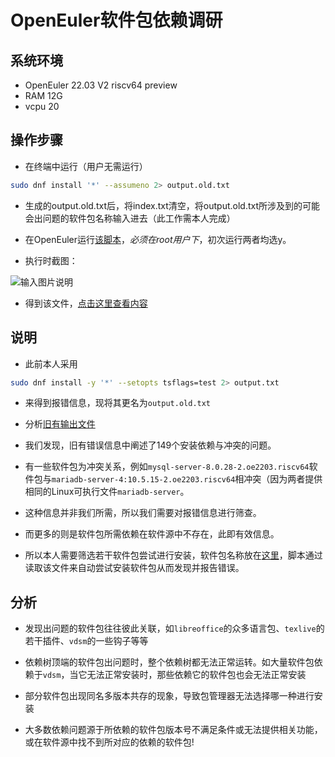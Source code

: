# OpenEuler软件包依赖调研

## 系统环境

- OpenEuler 22.03 V2 riscv64 preview
- RAM 12G
- vcpu 20

## 操作步骤

- 在终端中运行（用户无需运行）

```bash
sudo dnf install '*' --assumeno 2> output.old.txt
```

- 生成的output.old.txt后，将index.txt清空，将output.old.txt所涉及到的可能会出问题的软件包名称输入进去（此工作需本人完成）

- 在OpenEuler运行[该脚本](./script.sh)，*必须在root用户下*，初次运行两者均选y。

- 执行时截图：

![输入图片说明](img/Screenshot_20221212_224315.png)

- 得到该文件，[点击这里查看内容](./output.txt)

## 说明

- 此前本人采用

```bash
sudo dnf install -y '*' --setopts tsflags=test 2> output.txt
```

- 来得到报错信息，现将其更名为```output.old.txt```

- 分析[旧有输出文件](./output.old.txt)

- 我们发现，旧有错误信息中阐述了149个安装依赖与冲突的问题。

- 有一些软件包为冲突关系，例如```mysql-server-8.0.28-2.oe2203.riscv64```软件包与```mariadb-server-4:10.5.15-2.oe2203.riscv64```相冲突（因为两者提供相同的Linux可执行文件```mariadb-server```。

- 这种信息并非我们所需，所以我们需要对报错信息进行筛查。

- 而更多的则是软件包所需依赖在软件源中不存在，此即有效信息。

- 所以本人需要筛选若干软件包尝试进行安装，软件包名称放在[这里](./index.txt)，脚本通过读取该文件来自动尝试安装软件包从而发现并报告错误。

## 分析

- 发现出问题的软件包往往彼此关联，如```libreoffice```的众多语言包、```texlive```的若干插件、```vdsm```的一些钩子等等

- 依赖树顶端的软件包出问题时，整个依赖树都无法正常运转。如大量软件包依赖于```vdsm```，当它无法正常安装时，那些依赖它的软件包也会无法正常安装

- 部分软件包出现同名多版本共存的现象，导致包管理器无法选择哪一种进行安装

- 大多数依赖问题源于所依赖的软件包版本号不满足条件或无法提供相关功能，或在软件源中找不到所对应的依赖的软件包!